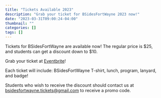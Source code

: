 ```yaml
---
title: "Tickets Available 2023"
description: "Grab your ticket for BSidesFortWayne 2023 now!"
date: "2023-03-31T09:00:24-04:00"
thumbnail: ""
categories: []
tags: []
---
```


Tickets for BSidesFortWayne are available now! The regular price is $25, and students can get a discount down to $10.

Grab your ticket at [Eventbrite](https://www.eventbrite.com/e/bsidesfortwayne-2023-tickets-559672183567)!

Each ticket will include: BSidesFortWayne T-shirt, lunch, program, lanyard, and badge!

Students who wish to receive the discount should contact us at bsidesfortwayne.tickets@gmail.com to receive a promo code.

<!--more-->
